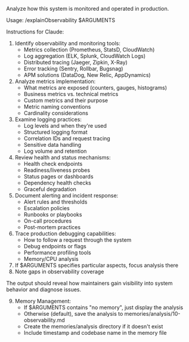 Analyze how this system is monitored and operated in production.

Usage: /explainObservability $ARGUMENTS

Instructions for Claude:
1. Identify observability and monitoring tools:
   - Metrics collection (Prometheus, StatsD, CloudWatch)
   - Log aggregation (ELK, Splunk, CloudWatch Logs)
   - Distributed tracing (Jaeger, Zipkin, X-Ray)
   - Error tracking (Sentry, Rollbar, Bugsnag)
   - APM solutions (DataDog, New Relic, AppDynamics)
2. Analyze metrics implementation:
   - What metrics are exposed (counters, gauges, histograms)
   - Business metrics vs. technical metrics
   - Custom metrics and their purpose
   - Metric naming conventions
   - Cardinality considerations
3. Examine logging practices:
   - Log levels and when they're used
   - Structured logging format
   - Correlation IDs and request tracing
   - Sensitive data handling
   - Log volume and retention
4. Review health and status mechanisms:
   - Health check endpoints
   - Readiness/liveness probes
   - Status pages or dashboards
   - Dependency health checks
   - Graceful degradation
5. Document alerting and incident response:
   - Alert rules and thresholds
   - Escalation policies
   - Runbooks or playbooks
   - On-call procedures
   - Post-mortem practices
6. Trace production debugging capabilities:
   - How to follow a request through the system
   - Debug endpoints or flags
   - Performance profiling tools
   - Memory/CPU analysis
7. If $ARGUMENTS specifies particular aspects, focus analysis there
8. Note gaps in observability coverage

The output should reveal how maintainers gain visibility into system behavior and diagnose issues.

9. Memory Management:
   - If $ARGUMENTS contains "no memory", just display the analysis
   - Otherwise (default), save the analysis to memories/analysis/10-observability.md
   - Create the memories/analysis directory if it doesn't exist
   - Include timestamp and codebase name in the memory file